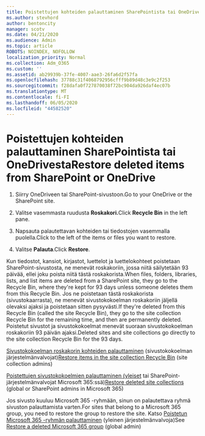 ```yaml
---
title: Poistettujen kohteiden palauttaminen SharePointista tai OneDrivesta
ms.author: stevhord
author: bentoncity
manager: scotv
ms.date: 04/21/2020
ms.audience: Admin
ms.topic: article
ROBOTS: NOINDEX, NOFOLLOW
localization_priority: Normal
ms.collection: Adm_O365
ms.custom: ''
ms.assetid: ab29939b-37fe-4007-aae3-26fa6d2f57fa
ms.openlocfilehash: 37788c31f4068792956cfff9b89d48c3e9c2f253
ms.sourcegitcommit: f28dafa0f727870038f72bc904da926daf4ec07b
ms.translationtype: MT
ms.contentlocale: fi-FI
ms.lasthandoff: 06/05/2020
ms.locfileid: "44582520"
---
```

# <a name="restore-deleted-items-from-sharepoint-or-onedrive"></a><span data-ttu-id="6ea48-102">Poistettujen kohteiden palauttaminen SharePointista tai OneDrivesta</span><span class="sxs-lookup"><span data-stu-id="6ea48-102">Restore deleted items from SharePoint or OneDrive</span></span>

1. <span data-ttu-id="6ea48-103">Siirry OneDriveen tai SharePoint-sivustoon.</span><span class="sxs-lookup"><span data-stu-id="6ea48-103">Go to your OneDrive or the SharePoint site.</span></span>
    
2. <span data-ttu-id="6ea48-104">Valitse vasemmasta ruudusta **Roskakori.**</span><span class="sxs-lookup"><span data-stu-id="6ea48-104">Click **Recycle Bin** in the left pane.</span></span> 
    
3. <span data-ttu-id="6ea48-105">Napsauta palautettavan kohteiden tai tiedostojen vasemmalla puolella.</span><span class="sxs-lookup"><span data-stu-id="6ea48-105">Click to the left of the items or files you want to restore.</span></span>
    
4. <span data-ttu-id="6ea48-106">Valitse **Palauta**.</span><span class="sxs-lookup"><span data-stu-id="6ea48-106">Click **Restore**.</span></span> 
    
<span data-ttu-id="6ea48-107">Kun tiedostot, kansiot, kirjastot, luettelot ja luettelokohteet poistetaan SharePoint-sivustosta, ne menevät roskakoriin, jossa niitä säilytetään 93 päivää, ellei joku poista niitä tästä roskakorista.</span><span class="sxs-lookup"><span data-stu-id="6ea48-107">When files, folders, libraries, lists, and list items are deleted from a SharePoint site, they go to the Recycle Bin, where they're kept for 93 days unless someone deletes them from this Recycle Bin.</span></span> <span data-ttu-id="6ea48-108">Jos ne poistetaan tästä roskakorista (sivustokaarrasta), ne menevät sivustokokoelman roskakoriin jäljellä olevaksi ajaksi ja poistetaan sitten pysyvästi.</span><span class="sxs-lookup"><span data-stu-id="6ea48-108">If they're deleted from this Recycle Bin (called the site Recycle Bin), they go to the site collection Recycle Bin for the remaining time, and then are permanently deleted.</span></span> <span data-ttu-id="6ea48-109">Poistetut sivustot ja sivustokokoelmat menevät suoraan sivustokokoelman roskakoriin 93 päivän ajaksi.</span><span class="sxs-lookup"><span data-stu-id="6ea48-109">Deleted sites and site collections go directly to the site collection Recycle Bin for the 93 days.</span></span>
  
<span data-ttu-id="6ea48-110">[Sivustokokoelman roskakorin kohteiden palauttaminen](https://go.microsoft.com/fwlink/?linkid=867800) (sivustokokoelman järjestelmänvalvojat)</span><span class="sxs-lookup"><span data-stu-id="6ea48-110">[Restore items in the site collection Recycle Bin](https://go.microsoft.com/fwlink/?linkid=867800) (site collection admins)</span></span> 
  
<span data-ttu-id="6ea48-111">[Poistettujen sivustokokoelmien palauttaminen (yleiset](https://go.microsoft.com/fwlink/?linkid=867660) tai SharePoint-järjestelmänvalvojat Microsoft 365:ssä)</span><span class="sxs-lookup"><span data-stu-id="6ea48-111">[Restore deleted site collections](https://go.microsoft.com/fwlink/?linkid=867660) (global or SharePoint admins in Microsoft 365)</span></span> 
  
<span data-ttu-id="6ea48-112">Jos sivusto kuuluu Microsoft 365 -ryhmään, sinun on palautettava ryhmä sivuston palauttamista varten.</span><span class="sxs-lookup"><span data-stu-id="6ea48-112">For sites that belong to a Microsoft 365 group, you need to restore the group to restore the site.</span></span> <span data-ttu-id="6ea48-113">Katso [Poistetun Microsoft 365 -ryhmän palauttaminen](https://go.microsoft.com/fwlink/?linkid=867802) (yleinen järjestelmänvalvoja)</span><span class="sxs-lookup"><span data-stu-id="6ea48-113">See [Restore a deleted Microsoft 365 group](https://go.microsoft.com/fwlink/?linkid=867802) (global admin)</span></span> 
  

